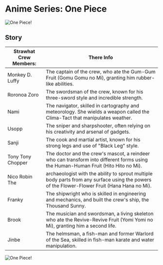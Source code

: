 
# Anime Series: One Piece

![One Piece!](Image.jpg.jpg)


   
   ## Story 
   
   
   
   
   
   
   | Strawhat Crew Members: | There Info|
   |------------------------|-----------|
   | Monkey D. Luffy |  The captain of the crew, who ate the Gum-Gum Fruit (Gomu Gomu no Mi), granting him rubber-like abilities.|
   | Roronoa Zoro    | The swordsman of the crew, known for his three-sword style and incredible strength. |
   | Nami            | The navigator, skilled in cartography and meteorology. She wields a weapon called the Clima-Tact that manipulates weather.  |
   | Usopp           | The sniper and sharpshooter, often relying on his creativity and arsenal of gadgets.  |
   |Sanji            | The cook and martial artist, known for his strong legs and use of "Black Leg" style.
   |Tony Tony Chopper| The doctor and the crew's mascot, a reindeer who can transform into different forms using the Human-Human Fruit (Hito Hito no Mi).
   | Nico Robin The  | archaeologist with the ability to sprout multiple body parts from any surface using the powers of the Flower-Flower Fruit (Hana Hana no Mi).  |
   | Franky          |The shipwright who is skilled in engineering and mechanics, and built the crew's ship, the Thousand Sunny.  |
   |Brook            | The musician and swordsman, a living skeleton who ate the Revive-Revive Fruit (Yomi Yomi no Mi), granting him a second life.  |
   | Jinbe           | The helmsman, a fish-man and former Warlord of the Sea, skilled in fish-man karate and water manipulation.  |

![One Piece!](Image.jpg.jpg)






